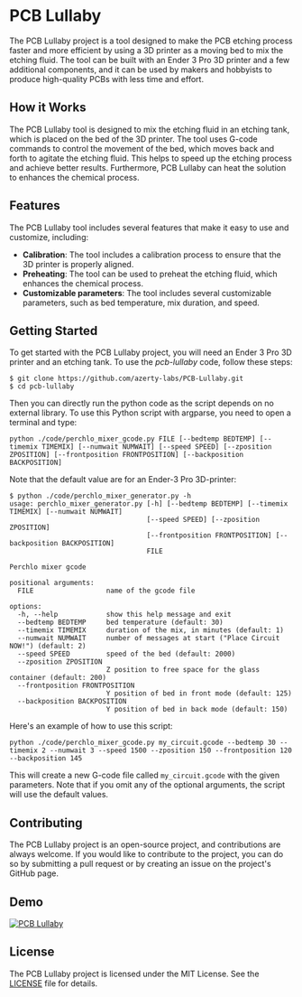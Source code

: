 # PCB Lullaby

The PCB Lullaby project is a tool designed to make the PCB etching process faster and more efficient by using a 3D printer as a moving bed to mix the etching fluid. The tool can be built with an Ender 3 Pro 3D printer and a few additional components, and it can be used by makers and hobbyists to produce high-quality PCBs with less time and effort.

## How it Works

The PCB Lullaby tool is designed to mix the etching fluid in an etching tank, which is placed on the bed of the 3D printer. The tool uses G-code commands to control the movement of the bed, which moves back and forth to agitate the etching fluid. This helps to speed up the etching process and achieve better results. Furthermore, PCB Lullaby can heat the solution to enhances the chemical process.

## Features

The PCB Lullaby tool includes several features that make it easy to use and customize, including:

- **Calibration**: The tool includes a calibration process to ensure that the 3D printer is properly aligned.
- **Preheating**: The tool can be used to preheat the etching fluid, which enhances the chemical process.
- **Customizable parameters**: The tool includes several customizable parameters, such as bed temperature, mix duration, and speed.

## Getting Started

To get started with the PCB Lullaby project, you will need an Ender 3 Pro 3D printer and an etching tank. To use the *pcb-lullaby* code, follow these steps:

```
$ git clone https://github.com/azerty-labs/PCB-Lullaby.git
$ cd pcb-lullaby
```

Then you can directly run the python code as the script depends on no external library. To use this Python script with argparse, you need to open a terminal and type:

```
python ./code/perchlo_mixer_gcode.py FILE [--bedtemp BEDTEMP] [--timemix TIMEMIX] [--numwait NUMWAIT] [--speed SPEED] [--zposition ZPOSITION] [--frontposition FRONTPOSITION] [--backposition BACKPOSITION]
```

Note that the default value are for an Ender-3 Pro 3D-printer: 

```
$ python ./code/perchlo_mixer_generator.py -h
usage: perchlo_mixer_generator.py [-h] [--bedtemp BEDTEMP] [--timemix TIMEMIX] [--numwait NUMWAIT]
                                  [--speed SPEED] [--zposition ZPOSITION]
                                  [--frontposition FRONTPOSITION] [--backposition BACKPOSITION]
                                  FILE

Perchlo mixer gcode

positional arguments:
  FILE                  name of the gcode file

options:
  -h, --help            show this help message and exit
  --bedtemp BEDTEMP     bed temperature (default: 30)
  --timemix TIMEMIX     duration of the mix, in minutes (default: 1)
  --numwait NUMWAIT     number of messages at start ("Place Circuit NOW!") (default: 2)
  --speed SPEED         speed of the bed (default: 2000)
  --zposition ZPOSITION
                        Z position to free space for the glass container (default: 200)
  --frontposition FRONTPOSITION
                        Y position of bed in front mode (default: 125)
  --backposition BACKPOSITION
                        Y position of bed in back mode (default: 150)
```

Here's an example of how to use this script:

```
python ./code/perchlo_mixer_gcode.py my_circuit.gcode --bedtemp 30 --timemix 2 --numwait 3 --speed 1500 --zposition 150 --frontposition 120 --backposition 145
```

This will create a new G-code file called `my_circuit.gcode` with the given parameters. Note that if you omit any of the optional arguments, the script will use the default values.

## Contributing

The PCB Lullaby project is an open-source project, and contributions are always welcome. If you would like to contribute to the project, you can do so by submitting a pull request or by creating an issue on the project's GitHub page.

## Demo

[![PCB Lullaby](https://img.youtube.com/vi/_3DP3HD8CqY/0.jpg)](http://www.youtube.com/watch?v=_3DP3HD8CqY)

## License

The PCB Lullaby project is licensed under the MIT License. See the [LICENSE](LICENSE) file for details.